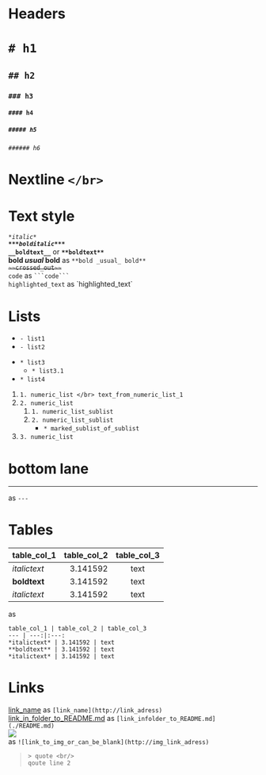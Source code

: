 # Headers
# `# h1`
## `## h2`
### `### h3`
#### `#### h4`
##### `##### h5`
###### `###### h6`
# Nextline `</br>`</br>
# Text style
*`*italic*`*<br/>
***`***bolditalic***`***<br/>
__`__boldtext__`__ or **`**boldtext**`**<br/>
**bold _usual_ bold** as `**bold _usual_ bold**` <br/>
~~`~~crossed_out~~`~~<br/>
```code``` as ` ```code``` `<br/>
`highlighted_text` as \`highlighted_text\` <br/>
# Lists
- `- list1`
- `- list2`
* `* list3`
   * `* list3.1`
* `* list4`

1. `1. numeric_list </br> text_from_numeric_list_1`
2. `2. numeric_list`
   1. `1. numeric_list_sublist`
   2. `2. numeric_list_sublist`
      * `* marked_sublist_of_sublist`
3. `3. numeric_list`

# bottom lane
---
as `---`</br>

# Tables

table_col_1 | table_col_2 | table_col_3
--- | ---:|:---:
*italictext* | 3.141592 | text
**boldtext** | 3.141592 | text
*italictext* | 3.141592 | text

as
```
table_col_1 | table_col_2 | table_col_3
--- | ---:|:---:
*italictext* | 3.141592 | text
**boldtext** | 3.141592 | text
*italictext* | 3.141592 | text
```

# Links
[link_name](http://link_adress) as `[link_name](http://link_adress)`<br/>
[link_in_folder_to_README.md](./README.md) as `[link_infolder_to_README.md](./README.md)` <br/>
![](https://github.githubassets.com/images/modules/logos_page/Octocat.png) </br> as `![link_to_img_or_can_be_blank](http://img_link_adress)`<br/>

> `> quote <br/>`</br>
> `qoute line 2`
